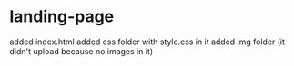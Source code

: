 # landing-page

added index.html
added css folder with style.css in it
added img folder (it didn't upload because no images in it)
